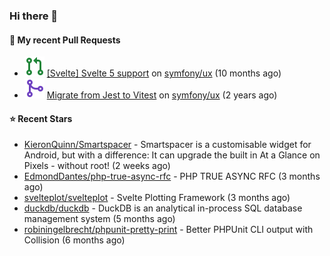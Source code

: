 ### Hi there 👋

#### 🔨 My recent Pull Requests

- ![](./assets/pr-open.svg) [[Svelte] Svelte 5 support](https://github.com/symfony/ux/pull/2288) on [symfony/ux](https://github.com/symfony/ux) (10 months ago)
- ![](./assets/pr-merged.svg) [Migrate from Jest to Vitest](https://github.com/symfony/ux/pull/1202) on [symfony/ux](https://github.com/symfony/ux) (2 years ago)

#### ⭐ Recent Stars

- [KieronQuinn/Smartspacer](https://github.com/KieronQuinn/Smartspacer) - Smartspacer is a customisable widget for Android, but with a difference: It can upgrade the built in At a Glance on Pixels - without root! (2 weeks ago)
- [EdmondDantes/php-true-async-rfc](https://github.com/EdmondDantes/php-true-async-rfc) - PHP TRUE ASYNC RFC (3 months ago)
- [svelteplot/svelteplot](https://github.com/svelteplot/svelteplot) - Svelte Plotting Framework (3 months ago)
- [duckdb/duckdb](https://github.com/duckdb/duckdb) - DuckDB is an analytical in-process SQL database management system (5 months ago)
- [robiningelbrecht/phpunit-pretty-print](https://github.com/robiningelbrecht/phpunit-pretty-print) - Better PHPUnit CLI output with Collision (6 months ago)